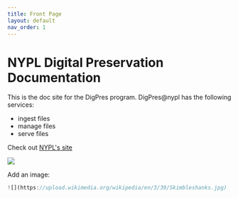 ```yaml
---
title: Front Page
layout: default
nav_order: 1
---
```


# NYPL Digital Preservation Documentation

This is the doc site for the DigPres program.
DigPres@nypl has the following services:
* ingest files
* manage files
* serve files

Check out [NYPL's site](http://nypl.org)


![](https://upload.wikimedia.org/wikipedia/en/3/39/Skimbleshanks.jpg)

Add an image:
```js
![](https://upload.wikimedia.org/wikipedia/en/3/39/Skimbleshanks.jpg)
```
